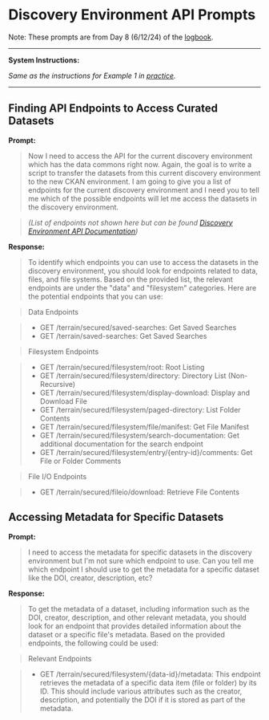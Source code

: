 # Discovery Environment API Prompts

Note: These prompts are from Day 8 (6/12/24) of the [logbook](logbook.md).

---

**System Instructions:**

*Same as the instructions for Example 1 in [practice](prompt_engineering_examples.md).*

---

## Finding API Endpoints to Access Curated Datasets

**Prompt:**
> Now I need to access the API for the current discovery environment which has the data commons right now. 
> Again, the goal is to write a script to transfer the datasets from this current discovery environment to the new CKAN environment. 
> I am going to give you a list of endpoints for the current discovery environment and I need you to tell me which of the possible endpoints will let me access the datasets in the discovery environment.

> *(List of endpoints not shown here but can be found [Discovery Environment API Documentation](https://de.cyverse.org/terrain/docs/index.html#!))*


**Response:**

> To identify which endpoints you can use to access the datasets in the discovery environment, you should look for endpoints related to data, files, and file systems. Based on the provided list, the relevant endpoints are under the "data" and "filesystem" categories. Here are the potential endpoints that you can use:

> Data Endpoints

> * GET /terrain/secured/saved-searches: Get Saved Searches
> * GET /terrain/saved-searches: Get Saved Searches

> Filesystem Endpoints

> * GET /terrain/secured/filesystem/root: Root Listing
> * GET /terrain/secured/filesystem/directory: Directory List (Non-Recursive)
> * GET /terrain/secured/filesystem/display-download: Display and Download File
> * GET /terrain/secured/filesystem/paged-directory: List Folder Contents
> * GET /terrain/secured/filesystem/file/manifest: Get File Manifest
> * GET /terrain/secured/filesystem/search-documentation: Get additional documentation for the search endpoint
> * GET /terrain/secured/filesystem/entry/{entry-id}/comments: Get File or Folder Comments

> File I/O Endpoints

> * GET /terrain/secured/fileio/download: Retrieve File Contents


## Accessing Metadata for Specific Datasets

**Prompt:**
> I need to access the metadata for specific datasets in the discovery environment but I'm not sure which endpoint to use.
> Can you tell me which endpoint I should use to get the metadata for a specific dataset like the DOI, creator, description, etc?

**Response:**
> To get the metadata of a dataset, including information such as the DOI, creator, description, and other relevant metadata, you should look for an endpoint that provides detailed information about the dataset or a specific file's metadata. Based on the provided endpoints, the following could be used:

> Relevant Endpoints

> - GET /terrain/secured/filesystem/{data-id}/metadata: This endpoint retrieves the metadata of a specific data item (file or folder) by its ID. This should include various attributes such as the creator, description, and potentially the DOI if it is stored as part of the metadata.

